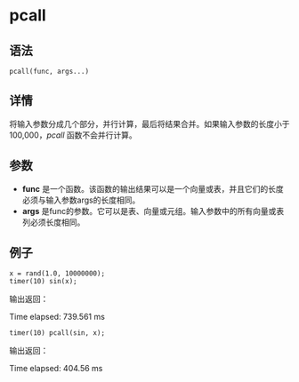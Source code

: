 # pcall

## 语法

`pcall(func, args...)`

## 详情

将输入参数分成几个部分，并行计算，最后将结果合并。如果输入参数的长度小于100,000，*pcall*
函数不会并行计算。

## 参数

* **func** 是一个函数。该函数的输出结果可以是一个向量或表，并且它们的长度必须与输入参数args的长度相同。
* **args** 是func的参数。它可以是表、向量或元组。输入参数中的所有向量或表列必须长度相同。

## 例子

```
x = rand(1.0, 10000000);
timer(10) sin(x);
```

输出返回：

Time elapsed: 739.561 ms

```
timer(10) pcall(sin, x);
```

输出返回：

Time elapsed: 404.56 ms

